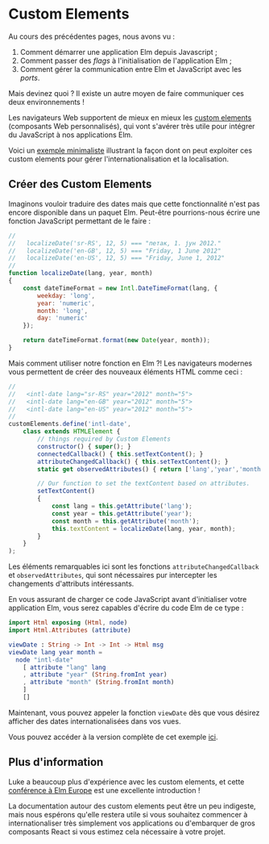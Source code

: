 # Custom Elements

Au cours des précédentes pages, nous avons vu :

1. Comment démarrer une application Elm depuis Javascript ;
1. Comment passer des *flags* à l'initialisation de l'application Elm ;
1. Comment gérer la communication entre Elm et JavaScript avec les *ports*.

Mais devinez quoi ? Il existe un autre moyen de faire communiquer ces deux environnements !

Les navigateurs Web supportent de mieux en mieux les [custom elements](https://developer.mozilla.org/fr/docs/Web/Web_Components/Using_custom_elements) (composants Web personnalisés), qui vont s'avérer très utile pour intégrer du JavaScript à nos applications Elm.

Voici un [exemple minimaliste](https://github.com/elm-community/js-integration-examples/tree/master/internationalization) illustrant la façon dont on peut exploiter ces custom elements pour gérer l'internationalisation et la localisation.

## Créer des Custom Elements

Imaginons vouloir traduire des dates mais que cette fonctionnalité n'est pas encore disponible dans un paquet Elm. Peut-être pourrions-nous écrire une fonction JavaScript permettant de le faire :

```javascript
//
//   localizeDate('sr-RS', 12, 5) === "петак, 1. јун 2012."
//   localizeDate('en-GB', 12, 5) === "Friday, 1 June 2012"
//   localizeDate('en-US', 12, 5) === "Friday, June 1, 2012"
//
function localizeDate(lang, year, month)
{
	const dateTimeFormat = new Intl.DateTimeFormat(lang, {
		weekday: 'long',
		year: 'numeric',
		month: 'long',
		day: 'numeric'
	});

	return dateTimeFormat.format(new Date(year, month));
}
```

Mais comment utiliser notre fonction en Elm ?! Les navigateurs modernes vous permettent de créer des nouveaux éléments HTML comme ceci :

```javascript
//
//   <intl-date lang="sr-RS" year="2012" month="5">
//   <intl-date lang="en-GB" year="2012" month="5">
//   <intl-date lang="en-US" year="2012" month="5">
//
customElements.define('intl-date',
	class extends HTMLElement {
		// things required by Custom Elements
		constructor() { super(); }
		connectedCallback() { this.setTextContent(); }
		attributeChangedCallback() { this.setTextContent(); }
		static get observedAttributes() { return ['lang','year','month']; }

		// Our function to set the textContent based on attributes.
		setTextContent()
		{
			const lang = this.getAttribute('lang');
			const year = this.getAttribute('year');
			const month = this.getAttribute('month');
			this.textContent = localizeDate(lang, year, month);
		}
	}
);
```

Les éléments remarquables ici sont les fonctions `attributeChangedCallback` et `observedAttributes`, qui sont nécessaires pur intercepter les changements d'attributs intéressants.

En vous assurant de charger ce code JavaScript avant d'initialiser votre application Elm, vous serez capables d'écrire du code Elm de ce type :

```elm
import Html exposing (Html, node)
import Html.Attributes (attribute)

viewDate : String -> Int -> Int -> Html msg
viewDate lang year month =
  node "intl-date"
    [ attribute "lang" lang
    , attribute "year" (String.fromInt year)
    , attribute "month" (String.fromInt month)
    ]
    []
```

Maintenant, vous pouvez appeler la fonction `viewDate` dès que vous désirez afficher des dates internationalisées dans vos vues.

Vous pouvez accéder à la version complète de cet exemple [ici](https://github.com/elm-community/js-integration-examples/tree/master/internationalization).


## Plus d'information

Luke a beaucoup plus d'expérience avec les custom elements, et cette [conférence à Elm Europe](https://www.youtube.com/watch?v=tyFe9Pw6TVE) est une excellente introduction !

La documentation autour des custom elements peut être un peu indigeste, mais nous espérons qu'elle restera utile si vous souhaitez commencer à internationaliser très simplement vos applications ou d'embarquer de gros composants React si vous estimez cela nécessaire à votre projet.
